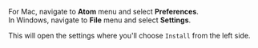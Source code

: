 For Mac, navigate to **Atom** menu and select **Preferences**.  
In Windows, navigate to **File** menu and select **Settings**. 

This will open the settings where you'll choose `Install` from the left side.
